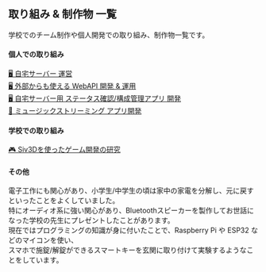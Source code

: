 ## 取り組み & 制作物 一覧

学校でのチーム制作や個人開発での取り組み、制作物一覧です。

#### 個人での取り組み

[🖥️ 自宅サーバー 運営](work-1.md)  
[🖥️ 外部からも使える WebAPI 開発 & 運用](work-2.md)  
[🖥️ 自宅サーバー用 ステータス確認/構成管理アプリ 開発](work-3.md)  
[🎵 ミュージックストリーミング アプリ開発](work-4.md)

#### 学校での取り組み

[🎮 Siv3Dを使ったゲーム開発の研究](work-s-1.md)

#### その他

電子工作にも関心があり、小学生/中学生の頃は家中の家電を分解し、元に戻すといったことをよくしていました。  
特にオーディオ系に強い関心があり、Bluetoothスピーカーを製作してお世話になった学校の先生にプレゼントしたことがあります。  
現在ではプログラミングの知識が身に付いたことで、Raspberry Pi や ESP32 などのマイコンを使い、  
スマホで施錠/解錠ができるスマートキーを玄関に取り付けて実験するようなことをしています。